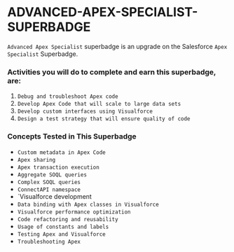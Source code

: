 # ADVANCED-APEX-SPECIALIST-SUPERBADGE

`Advanced Apex Specialist` superbadge is an upgrade on the Salesforce `Apex Specialist` Superbadge.


### Activities you will do to complete and earn this superbadge, are: 
1. `Debug and troubleshoot Apex code` 
2. `Develop Apex Code that will scale to large data sets`
3. `Develop custom interfaces using Visualforce`
4. `Design a test strategy that will ensure quality of code`


### Concepts Tested in This Superbadge
* `Custom metadata in Apex Code`
* `Apex sharing`
* `Apex transaction execution`
* `Aggregate SOQL queries`
* `Complex SOQL queries`
* `ConnectAPI namespace`
* `Visualforce development
* `Data binding with Apex classes in Visualforce`
* `Visualforce performance optimization`
* `Code refactoring and reusability`
* `Usage of constants and labels`
* `Testing Apex and Visualforce`
* `Troubleshooting Apex`





